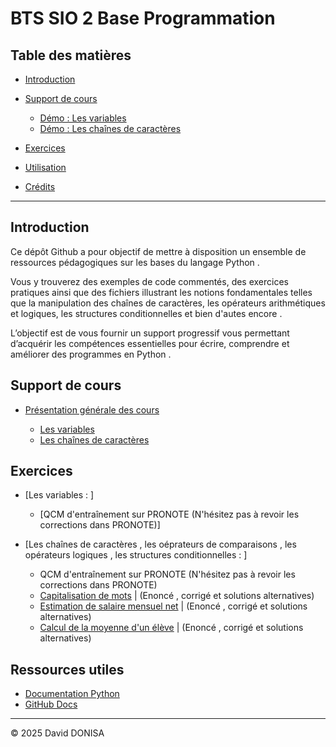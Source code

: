 # BTS SIO 2 Base Programmation

## Table des matières
- [Introduction](#introduction)
- [Support de cours](#support-de-cours)
    - [Démo : Les variables](#démo--les-variables)
    - [Démo : Les chaînes de caractères](#démo--les-chaînes-de-caractères)
- [Exercices](#exercices)

- [Utilisation](#utilisation)
- [Crédits](#crédits)

---

## Introduction

Ce dépôt Github a pour objectif de mettre à disposition un ensemble de ressources pédagogiques sur les bases du langage Python .

Vous y trouverez des exemples de code commentés, des exercices pratiques ainsi que des fichiers illustrant les notions fondamentales telles que la manipulation des chaînes de caractères, les opérateurs arithmétiques et logiques, les structures conditionnelles et bien d'autes encore . 

L’objectif est de vous fournir un support progressif vous permettant d’acquérir les compétences essentielles pour écrire, comprendre et améliorer des programmes en Python .

## Support de cours

- [Présentation générale des cours](01_cours/presentation_generale_des_cours.pdf)

  - [Les variables](01_cours/demos/01_variables.py)
  - [Les chaînes de caractères](01_cours/demos/02_manip_strings.py)

## Exercices

- [Les variables : ]

  - [QCM d'entraînement sur PRONOTE (N'hésitez pas à revoir les corrections dans PRONOTE)]

- [Les chaînes de caractères , les oéprateurs de comparaisons , les opérateurs logiques , les structures conditionnelles : ]

  - QCM d'entraînement sur PRONOTE
    (N'hésitez pas à revoir les corrections dans PRONOTE)
  - [Capitalisation de mots](02_exercices/02_maip_strings/chaines_capitalisation_de_noms.pdf) | (Enoncé , corrigé et solutions alternatives)
  - [Estimation de salaire mensuel net](02_exercices/02_maip_strings/chaines_estimation_salaire_mensuel_net.pdf) | (Enoncé , corrigé et solutions alternatives)
  - [Calcul de la moyenne d'un élève](02_exercices/02_maip_stringschaines_moyenne_eleve.pdf) | (Enoncé , corrigé et solutions alternatives)

## Ressources utiles

- [Documentation Python](https://docs.python.org/fr/3/)
- [GitHub Docs](https://docs.github.com/fr)

---

© 2025 David DONISA
